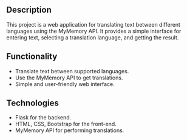 ## Description
This project is a web application for translating text between different languages using the MyMemory API. It provides a simple interface for entering text, selecting a translation language, and getting the result.
## Functionality
- Translate text between supported languages.
- Use the MyMemory API to get translations.
- Simple and user-friendly web interface.
## Technologies
- Flask for the backend.
- HTML, CSS, Bootstrap for the front-end.
- MyMemory API for performing translations.